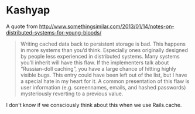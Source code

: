 Kashyap
======

A quote from http://www.somethingsimilar.com/2013/01/14/notes-on-distributed-systems-for-young-bloods/

> Writing cached data back to persistent storage is bad. This happens in
> more systems than you’d think. Especially ones originally designed by
> people less experienced in distributed systems. Many systems you’ll
> inherit will have this flaw. If the implementers talk about
> “Russian-doll caching”, you have a large chance of hitting highly
> visible bugs. This entry could have been left out of the list, but I
> have a special hate in my heart for it. A common presentation of this
> flaw is user information (e.g. screennames, emails, and hashed
> passwords) mysteriously reverting to a previous value.


I don't know if we consciously think about this when we use Rails.cache.
